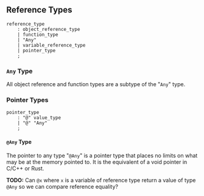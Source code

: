 ## Reference Types

```grammar
reference_type
    : object_reference_type
    | function_type
    | "Any"
    | variable_reference_type
    | pointer_type
    ;
```

### `Any` Type

All object reference and function types are a subtype of the "`Any`" type.

### Pointer Types

```grammar
pointer_type
    : "@" value_type
    | "@" "Any"
    ;
```

#### `@Any` Type

The pointer to any type "`@Any`" is a pointer type that places no limits on what may be at the memory pointed to. It is the equivalent of a void pointer in C/C++ or Rust.

**TODO:** Can `@x` where `x` is a variable of reference type return a value of type `@Any` so we can compare reference equality?
